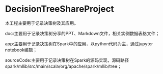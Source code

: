 # DecisionTreeShareProject
本工程主要用于记录决策树及其应用。

doc:主要用于记录决策树分享的PPT、Markdown文件，相关实例数据表格文件；

app:主要用于记录决策树在Spark中的应用，以python代码为主，通过jupyter notebook编辑；

sourceCode:主要用于记录决策树在Spark的源码实现，源码路径spark/mllib/src/main/scala/org/apache/spark/mllib/tree；
